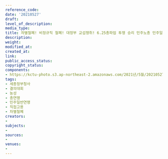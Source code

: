 ```yaml
---
reference_code: 
date: '20210527'
draft: 
level_of_description: 
media_type: 
title: 차별철폐! 비정규직 철폐! 대정부 교섭쟁취! 6.25총파업 투쟁 승리 민주노총 민주일반연맹 확대간부 결의대회
description: 
weight: 
modified_at: 
created_at: 
link: 
public_access_status: 
copyright_status: 
components:
- https://kctu-photo.s3.ap-northeast-2.amazonaws.com/2021년/5월/20210527-차별철폐!+비정규직+철폐!+대정부+교섭쟁취!+6.25총파업+투쟁+승리+민주노총+민주일반연맹+확대간부+결의대회_세종정부청사_결의대회_농성_총연맹_민주일반연맹_직접고용_차별철폐/_1D20152.jpg
tags:
- 세종정부청사
- 결의대회
- 농성
- 총연맹
- 민주일반연맹
- 직접고용
- 차별철폐
creators:
- 
subjects:
- 
sources:
- 
venues:
- 
---
```

